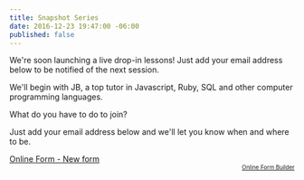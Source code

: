 ```yaml
---
title: Snapshot Series
date: 2016-12-23 19:47:00 -06:00
published: false
---
```


We're soon launching a live drop-in lessons! Just add your email address below to be notified of the next session.

We'll begin with JB, a top tutor in Javascript, Ruby, SQL and other computer programming languages.

What do you have to do to join?

Just add your email address below and we'll let you know when and where to be.

<script type="text/javascript" src="https://wyzant.formstack.com/forms/js.php/new_form"></script><noscript><a href="https://wyzant.formstack.com/forms/new_form" title="Online Form">Online Form - New form</a></noscript><div style="text-align:right; font-size:x-small;"><a href="http://www.formstack.com?utm_source=jsembed&utm_medium=product&utm_campaign=product+branding&fa=h,2562507" title="Online Form Builder">Online Form Builder</a></div>